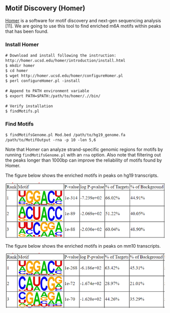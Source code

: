 ## Motif Discovery (Homer)

[Homer](http://homer.ucsd.edu/homer/) is a software for motif discovery and next-gen sequencing analysis [11]. We are going to use this tool to find enriched m6A motifs within peaks that has been found.



### Install Homer

```shell
# Download and install following the instruction: http://homer.ucsd.edu/homer/introduction/install.html
$ mkdir homer
$ cd homer
$ wget http://homer.ucsd.edu/homer/configureHomer.pl
$ perl configureHomer.pl -install

# Append to PATH environment variable
$ export PATH=$PATH:/path/to/homer/.//bin/

# Verify installation
$ findMotifs.pl
```



### Find Motifs

```shell
$ findMotifsGenome.pl Mod.bed /path/to/hg19_genome.fa /path/to/MotifOutput -rna -p 10 -len 5,6
```

Note that Homer can analyze strand-specific genomic regions for motifs by running `findMotifsGenome.pl`  with an `rna` option. Also note that filtering out the peaks longer than 1000bp can improve the reliability of motifs found by Homer.

The figure below shows the enriched motifs in peaks on hg19 transcripts.

![homer_homo_motifs](../assets/images/M3/hg19_motif_homer.png)

The figure below shows the enriched motifs in peaks on mm10 transcripts.

![homer_mm10_motifs](../assets/images/M3/mm10_motif_homer.png)


